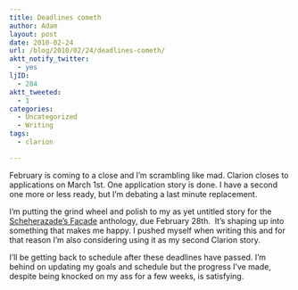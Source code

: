 ```yaml
---
title: Deadlines cometh
author: Adam
layout: post
date: 2010-02-24
url: /blog/2010/02/24/deadlines-cometh/
aktt_notify_twitter:
  - yes
ljID:
  - 284
aktt_tweeted:
  - 1
categories:
  - Uncategorized
  - Writing
tags:
  - clarion

---
```

February is coming to a close and I&#8217;m scrambling like mad. Clarion closes to applications on March 1st. One application story is done. I have a second one more or less ready, but I&#8217;m debating a last minute replacement.

I&#8217;m putting the grind wheel and polish to my as yet untitled story for the [Scheherazade&#8217;s Facade](1) anthology, due February 28th.  It&#8217;s shaping up into something that makes me happy. I pushed myself when writing this and for that reason I&#8217;m also considering using it as my second Clarion story.

I&#8217;ll be getting back to schedule after these deadlines have passed. I&#8217;m behind on updating my goals and schedule but the progress I&#8217;ve made, despite being knocked on my ass for a few weeks, is satisfying.

 [1]: http://www.michaelmjones.com/facade/
